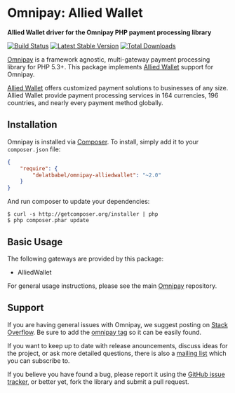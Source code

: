 # Omnipay: Allied Wallet

**Allied Wallet driver for the Omnipay PHP payment processing library**

[![Build Status](https://travis-ci.org/delatbabel/omnipay-alliedwallet.png?branch=master)](https://travis-ci.org/thephpleague/omnipay-alliedwallet)
[![Latest Stable Version](https://poser.pugx.org/delatbabel/omnipay-alliedwallet/version.png)](https://packagist.org/packages/omnipay/alliedwallet)
[![Total Downloads](https://poser.pugx.org/delatbabel/omnipay-alliedwallet/d/total.png)](https://packagist.org/packages/omnipay/alliedwallet)

[Omnipay](https://github.com/thephpleague/omnipay) is a framework agnostic, multi-gateway payment
processing library for PHP 5.3+. This package implements [Allied Wallet](https://www.alliedwallet.com/) support for Omnipay.

[Allied Wallet](https://www.alliedwallet.com/) offers customized payment solutions to businesses of any size. Allied Wallet provide payment processing services in 164 currencies, 196 countries, and nearly every payment method globally.
 
## Installation

Omnipay is installed via [Composer](http://getcomposer.org/). To install, simply add it
to your `composer.json` file:

```json
{
    "require": {
        "delatbabel/omnipay-alliedwallet": "~2.0"
    }
}
```

And run composer to update your dependencies:

    $ curl -s http://getcomposer.org/installer | php
    $ php composer.phar update

## Basic Usage

The following gateways are provided by this package:

* AlliedWallet

For general usage instructions, please see the main [Omnipay](https://github.com/thephpleague/omnipay)
repository.

## Support

If you are having general issues with Omnipay, we suggest posting on
[Stack Overflow](http://stackoverflow.com/). Be sure to add the
[omnipay tag](http://stackoverflow.com/questions/tagged/omnipay) so it can be easily found.

If you want to keep up to date with release anouncements, discuss ideas for the project,
or ask more detailed questions, there is also a [mailing list](https://groups.google.com/forum/#!forum/omnipay) which
you can subscribe to.

If you believe you have found a bug, please report it using the [GitHub issue tracker](https://github.com/thephpleague/omnipay-alliedwallet/issues),
or better yet, fork the library and submit a pull request.
